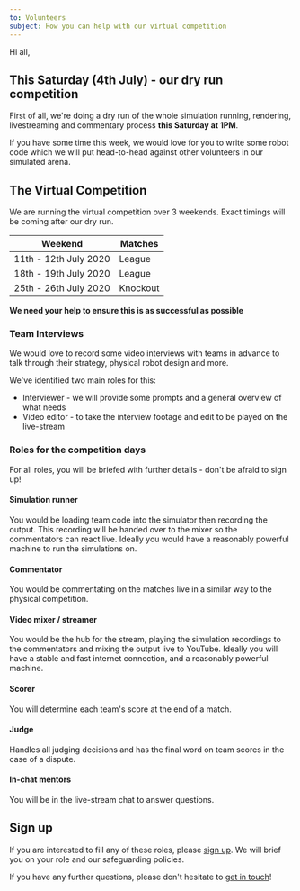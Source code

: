 ```yaml
---
to: Volunteers
subject: How you can help with our virtual competition
---
```


Hi all,

## This Saturday (4th July) - our dry run competition

First of all, we're doing a dry run of the whole simulation running, rendering, livestreaming and commentary process **this Saturday at 1PM**.

If you have some time this week, we would love for you to write some robot code which we will put head-to-head against other volunteers in our simulated arena.

## The Virtual Competition

We are running the virtual competition over 3 weekends. Exact timings will be coming after our dry run.

Weekend                | Matches
-----------------------|---------
11th - 12th July 2020  | League
18th - 19th July 2020  | League
25th - 26th July 2020  | Knockout

**We need your help to ensure this is as successful as possible**

### Team Interviews

We would love to record some video interviews with teams in advance to talk through their strategy, physical robot design and more.

We've identified two main roles for this:

- Interviewer - we will provide some prompts and a general overview of what needs
- Video editor - to take the interview footage and edit to be played on the live-stream

### Roles for the competition days

For all roles, you will be briefed with further details - don't be afraid to sign up!

#### Simulation runner

You would be loading team code into the simulator then recording the output. 
This recording will be handed over to the mixer so the commentators can react live. 
Ideally you would have a reasonably powerful machine to run the simulations on.

#### Commentator

You would be commentating on the matches live in a similar way to the physical competition.

#### Video mixer / streamer

You would be the hub for the stream, playing the simulation recordings to the commentators and mixing the output live to YouTube.
Ideally you will have a stable and fast internet connection, and a reasonably powerful machine.

#### Scorer

You will determine each team's score at the end of a match.

#### Judge

Handles all judging decisions and has the final word on team scores in the case of a dispute.

#### In-chat mentors

You will be in the live-stream chat to answer questions.

## Sign up

If you are interested to fill any of these roles, please [sign up](https://forms.gle/zdSoX35KRqip2VA9A).
We will brief you on your role and our safeguarding policies.


If you have any further questions, please don't hesitate to [get in touch](competition-team@studentrobotics.org)!
